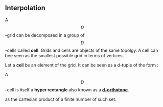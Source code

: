 ## Interpolation

A $$D$$-grid can be decomposed in a group of $$D$$-cells called **cell**. Grids and cells are objects of the same topolgy. A cell can bee seen as the smallest possible grid in terms of vertices.

Let a **cell** be an element of the grid. It can be seen as a d-tuple of the form :

A $$D$$-cell is itself a **hyper rectangle** also known as a  [**d-orthotope**](https://www.wikiwand.com/en/Hyperrectangle).

as the cartesian product of a finite number of such set.
